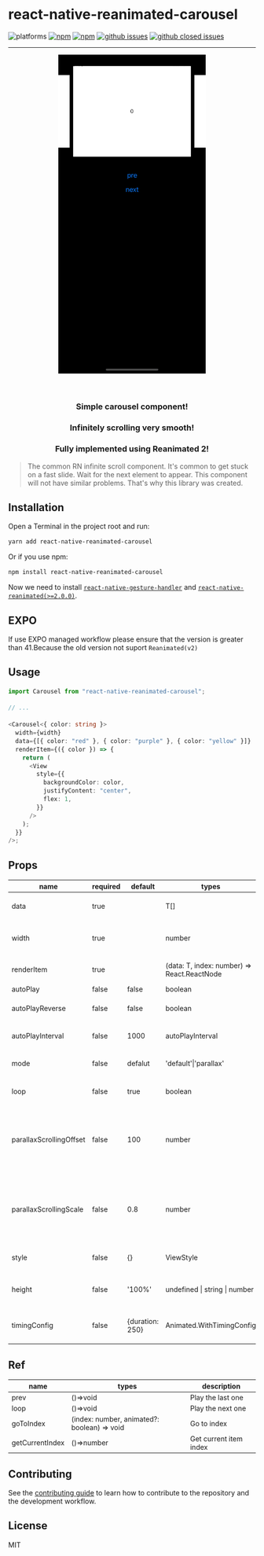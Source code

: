 # react-native-reanimated-carousel

![platforms](https://img.shields.io/badge/platforms-Android%20%7C%20iOS-brightgreen.svg?style=flat-square&colorB=191A17)
[![npm](https://img.shields.io/npm/v/react-native-reanimated-carousel.svg?style=flat-square)](https://www.npmjs.com/package/react-native-reanimated-carousel)
[![npm](https://img.shields.io/npm/dm/react-native-reanimated-carousel.svg?style=flat-square&colorB=007ec6)](https://www.npmjs.com/package/react-native-reanimated-carousel)
[![github issues](https://img.shields.io/github/issues/zwh1666258377/react-native-reanimated-carousel.svg?style=flat-square)](https://github.com/zwh1666258377/react-native-reanimated-carousel/issues)
[![github closed issues](https://img.shields.io/github/issues-closed/zwh1666258377/react-native-reanimated-carousel.svg?style=flat-square&colorB=44cc11)](https://github.com/zwh1666258377/react-native-reanimated-carousel/issues?q=is%3Aissue+is%3Aclosed)

-----

<p align="center">
  <img width="300" src="./assets/example-01.gif">
</p>

<br/>

<h3 align="center">Simple carousel component!</h3>
<h3 align="center">Infinitely scrolling very smooth!</h3>
<h3 align="center">Fully implemented using Reanimated 2!</h3>

> The common RN infinite scroll component. It's common to get stuck on a fast slide. Wait for the next element to appear. This component will not have similar problems. That's why this library was created.

## Installation

Open a Terminal in the project root and run:

```sh
yarn add react-native-reanimated-carousel
```

Or if you use npm:

```sh
npm install react-native-reanimated-carousel
```

Now we need to install [`react-native-gesture-handler`](https://github.com/kmagiera/react-native-gesture-handler) and [`react-native-reanimated(>=2.0.0)`](https://github.com/kmagiera/react-native-reanimated).

## EXPO
If use EXPO managed workflow please ensure that the version is greater than  41.Because the old version not suport `Reanimated(v2)`

## Usage

```typescript
import Carousel from "react-native-reanimated-carousel";

// ...

<Carousel<{ color: string }>
  width={width}
  data={[{ color: "red" }, { color: "purple" }, { color: "yellow" }]}
  renderItem={({ color }) => {
    return (
      <View
        style={{
          backgroundColor: color,
          justifyContent: "center",
          flex: 1,
        }}
      />
    );
  }}
/>;
```

## Props

| name                    | required | default         | types                                       | description                                                                    |
| ----------------------- | -------- | --------------- | ------------------------------------------- | ------------------------------------------------------------------------------ |
| data                    | true     |                 | T[]                                         | Carousel items data set                                                        |
| width                   | true     |                 | number                                      | Specified carousel container width                                             |
| renderItem              | true     |                 | (data: T, index: number) => React.ReactNode | Render carousel item                                                           |
| autoPlay                | false    | false           | boolean                                     | Auto play                                                                      |
| autoPlayReverse         | false    | false           | boolean                                     | Auto play reverse playback                                                     |
| autoPlayInterval        | false    | 1000            | autoPlayInterval                            | Auto play playback interval                                                    |
| mode                    | false    | defalut         | 'default'\|'parallax'                       | Carousel Animated transitions                                                  |
| loop                    | false    | true            | boolean                                     | Carousel loop playback                                                         |
| parallaxScrollingOffset | false    | 100             | number                                      | When use 'default' Layout props,this prop can be control prev/next item offset |
| parallaxScrollingScale  | false    | 0.8             | number                                      | When use 'default' Layout props,this prop can be control prev/next item scale  |
| style                   | false    | {}              | ViewStyle                                   | Carousel container style                                                       |
| height                  | false    | '100%'          | undefined \| string \| number               | Specified carousel container height                                            |
| timingConfig            | false    | {duration: 250} | Animated.WithTimingConfig                   | Timing config of translation animated                                          |

## Ref

| name            | types      | description            |
| --------------- | ---------- | ---------------------- |
| prev            | ()=>void   | Play the last one      |
| loop            | ()=>void   | Play the next one      |
| goToIndex | (index: number, animated?: boolean) => void | Go to index |
| getCurrentIndex | ()=>number | Get current item index |

## Contributing

See the [contributing guide](CONTRIBUTING.md) to learn how to contribute to the repository and the development workflow.

## License

MIT
